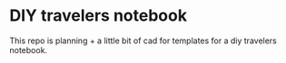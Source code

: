 # DIY travelers notebook

This repo is planning + a little bit of cad for templates for a diy travelers notebook.



